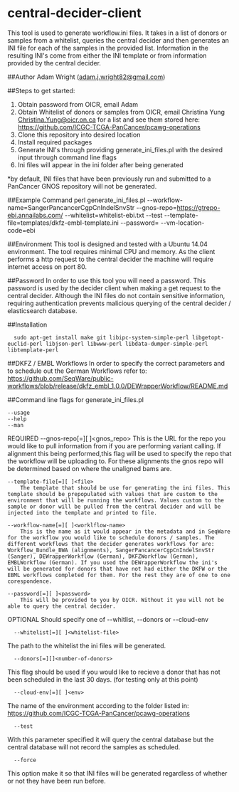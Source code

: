 # central-decider-client
This tool is used to generate workflow.ini files. It takes in a list of donors or samples from a whitelist, queries the central decider and then generates an INI file for each of the samples in the provided list. Information in the resulting INI's come from either the INI template or from information provided by the central decider. 

##Author
Adam Wright (adam.j.wright82@gmail.com)

##Steps to get started:
1.  Obtain password from OICR, email Adam
2.  Obtain Whitelist of donors or samples from OICR, email Christina Yung <Christina.Yung@oicr.on.ca> for a list and see them stored here: https://github.com/ICGC-TCGA-PanCancer/pcawg-operations
3.  Clone this repository into desired location
4.  Install required packages
5.  Generate INI's through providing generate_ini_files.pl with the desired input through command line flags
6.  Ini files will appear in the ini folder after being generated

*by default, INI files that have been previously run and submitted to a PanCancer GNOS repository will not be generated.

##Example Command 
      perl generate_ini_files.pl --workflow-name=SangerPancancerCgpCnIndelSnvStr --gnos-repo=https://gtrepo-ebi.annailabs.com/ --whitelist=whitelist-ebi.txt --test --template-file=templates/dkfz-embl-template.ini --password=<password> --vm-location-code=ebi

##Environment
This tool is designed and tested with a Ubuntu 14.04 environment. The tool requires minimal CPU and memory. As the client performs a http request to the central decider the machine will require internet access on port 80. 
      
##Password
In order to use this tool you will need a password. This password is used by the decider client when making a get request to the central decider. Although the INI files do not contain sensitive information, requiring authentication prevents malicious querying of the central decider / elasticsearch database. 

##Installation

      sudo apt-get install make git libipc-system-simple-perl libgetopt-euclid-perl libjson-perl libwww-perl libdata-dumper-simple-perl libtemplate-perl 

##DKFZ / EMBL Workflows
In order to specify the correct parameters and to schedule out the German Workflows refer to: https://github.com/SeqWare/public-workflows/blob/release/dkfz_embl_1.0.0/DEWrapperWorkflow/README.md

##Command line flags for generate_ini_files.pl

    --usage
    --help
    --man

REQUIRED
    --gnos-repo[=][ ]<gnos_repo>
        This is the URL for the repo you would like to pull information from if you are performing variant calling. If alignment this being performed,this flag will be used to specify the repo that the workflow will be uploading to. For these alignments the gnos repo will be determined based on where the unaligned bams are. 

    --template-file[=][ ]<file>
        The template that should be use for generating the ini files. This template should be prepopulated with values that are custom to the environment that will be running the workflows. Values custom to the sample or donor will be pulled from the central decider and will be injected into the template and printed to file. 

    --workflow-name[=][ ]<worklflow-name>
        This is the name as it would appear in the metadata and in SeqWare for the workflow you would like to schedule donors / samples. The different workflows that the decider generates workflows for are: Workflow_Bundle_BWA (alignments), SangerPancancerCgpCnIndelSnvStr (Sanger), DEWrapperWorkflow (German), DKFZWorkflow (German), EMBLWorkflow (German). If you used the DEWrapperWorkflow the ini's will be generated for donors that have not had either the DKFW or the EBML workflows completed for them. For the rest they are of one to one corespondence. 

    --password[=][ ]<password>
        This will be provided to you by OICR. Without it you will not be able to query the central decider. 

OPTIONAL
Should specify one of --whitlist, --donors or --cloud-env

      --whitelist[=][ ]<whitelist-file>

The path to the whitelist the ini files will be generated.

      --donors[=][]<number-of-donors>

This flag should be used if you would like to recieve a donor that has not been scheduled in the last 30 days. (for testing only at this point)
      
      --cloud-env[=][ ]<env>

The name of the environment according to the folder listed in: https://github.com/ICGC-TCGA-PanCancer/pcawg-operations

      --test

With this parameter specified it will query the central database but the central database will not record the samples as scheduled.

      --force

This option make it so that INI files will be generated regardless of whether or not they have been run before.
